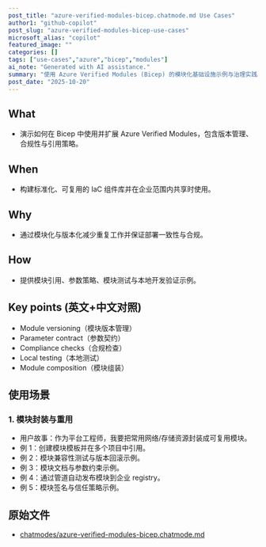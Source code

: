```yaml
---
post_title: "azure-verified-modules-bicep.chatmode.md Use Cases"
author1: "github-copilot"
post_slug: "azure-verified-modules-bicep-use-cases"
microsoft_alias: "copilot"
featured_image: ""
categories: []
tags: ["use-cases","azure","bicep","modules"]
ai_note: "Generated with AI assistance."
summary: "使用 Azure Verified Modules (Bicep) 的模块化基础设施示例与治理实践。"
post_date: "2025-10-20"
---
```


<!-- markdownlint-disable MD041 -->

## What

- 演示如何在 Bicep 中使用并扩展 Azure Verified Modules，包含版本管理、合规性与引用策略。

## When

- 构建标准化、可复用的 IaC 组件库并在企业范围内共享时使用。

## Why

- 通过模块化与版本化减少重复工作并保证部署一致性与合规。

## How

- 提供模块引用、参数策略、模块测试与本地开发验证示例。

## Key points (英文+中文对照)

- Module versioning（模块版本管理）
- Parameter contract（参数契约）
- Compliance checks（合规检查）
- Local testing（本地测试）
- Module composition（模块组装）

## 使用场景

### 1. 模块封装与重用

- 用户故事：作为平台工程师，我要把常用网络/存储资源封装成可复用模块。
- 例 1：创建模块模板并在多个项目中引用。
- 例 2：模块兼容性测试与版本回滚示例。
- 例 3：模块文档与参数约束示例。
- 例 4：通过管道自动发布模块到企业 registry。
- 例 5：模块签名与信任策略示例。

## 原始文件

- [chatmodes/azure-verified-modules-bicep.chatmode.md](../../../chatmodes/azure-verified-modules-bicep.chatmode.md)
